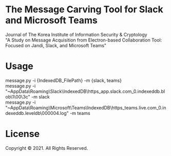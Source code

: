 # The Message Carving Tool for Slack and Microsoft Teams

Journal of The Korea Institute of Information Security & Cryptology<br>
"A Study on Message Acquisition from Electron-based Collaboration Tool: Focused on Jandi, Slack, and Microsoft Teams"


# Usage

message.py -i {IndexedDB_FilePath} -m {slack, teams}<br>
message.py -i "~AppData\Roaming\Slack\IndexedDB\https_app.slack.com_0.indexeddb.blob\1\00\3c" -m slack<br>
message.py -i "~AppData\Roaming\Microsoft\Teams\IndexedDB\https_teams.live.com_0.indexeddb.leveldb\000004.log" -m teams<br>


# License

Copyright © 2021. All Rights Reserved.
